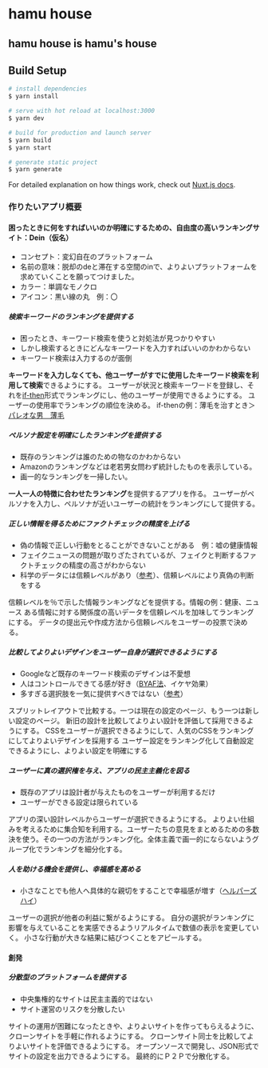 # hamu house

## hamu house is hamu's house

## Build Setup

```bash
# install dependencies
$ yarn install

# serve with hot reload at localhost:3000
$ yarn dev

# build for production and launch server
$ yarn build
$ yarn start

# generate static project
$ yarn generate
```

For detailed explanation on how things work, check out [Nuxt.js docs](https://nuxtjs.org).

### 作りたいアプリ概要

#### 困ったときに何をすればいいのか明確にするための、自由度の高いランキングサイト：Dein（仮名）

* コンセプト：変幻自在のプラットフォーム
* 名前の意味：脱却のdeと滞在する空間のinで、よりよいプラットフォームを求めていくことを願ってつけました。
* カラー：単調なモノクロ
* アイコン：黒い線の丸　例：〇

##### 検索キーワードのランキングを提供する

* 困ったとき、キーワード検索を使うと対処法が見つかりやすい
* しかし検索するときにどんなキーワードを入力すればいいのかわからない
* キーワード検索は入力するのが面倒

**キーワードを入力しなくても、他ユーザーがすでに使用したキーワード検索を利用して検索**できるようにする。
ユーザーが状況と検索キーワードを登録し、それを[if-then](https://yuchrszk.blogspot.com/2017/05/if-then.html "目標達成にはやっぱり「if-thenプランニング」が最強説")形式でランキングにし、他のユーザーが使用できるようにする。
ユーザーの使用率でランキングの順位を決める。
if-thenの例：薄毛を治すとき＞[パレオな男　薄毛](https://duckduckgo.com/?q=%E3%83%91%E3%83%AC%E3%82%AA%E3%81%AA%E7%94%B7+%E8%96%84%E6%AF%9B&ia=web "duckduckgo.com")

##### ペルソナ設定を明確にしたランキングを提供する

* 既存のランキングは誰のための物なのかわからない
* Amazonのランキングなどは老若男女問わず統計したものを表示している。
* 画一的なランキングを一掃したい。

**一人一人の特徴に合わせたランキング**を提供するアプリを作る。
ユーザーがペルソナを入力し、ペルソナが近いユーザーの統計をランキングにして提供する。

##### 正しい情報を得るためにファクトチェックの精度を上げる

* 偽の情報で正しい行動をとることができないことがある　例：嘘の健康情報
* フェイクニュースの問題が取りざたされているが、フェイクと判断するファクトチェックの精度の高さがわからない
* 科学のデータには信頼レベルがあり（[参考](https://yuchrszk.blogspot.com/2016/01/blog-post_12.html "「パレオな男」の正しい読み方")）、信頼レベルにより真偽の判断をする

信頼レベルを％で示した情報ランキングなどを提供する。情報の例：健康、ニュース
ある情報に対する関係度の高いデータを信頼レベルを加味してランキングにする。
データの提出元や作成方法から信頼レベルをユーザーの投票で決める。

##### 比較してよりよいデザインをユーザー自身が選択できるようにする

* Googleなど既存のキーワード検索のデザインは不愛想
* 人はコントロールできてる感が好き（[BYAF法](https://yuchrszk.blogspot.com/2017/06/22000.html "22,000人のデータ分析でわかった最強の説得術「ＢＹＡＦ法」")、イケヤ効果）
* 多すぎる選択肢を一気に提供すべきではない（[参考](https://yuchrszk.blogspot.com/2015/02/blog-post_17.html "選択肢が多すぎて何も選べないときは「トーナメント方式」を使うといいよ！")）

スプリットレイアウトで比較する。一つは現在の設定のページ、もう一つは新しい設定のページ。
新旧の設計を比較してよりよい設計を評価して採用できるようにする。
CSSをユーザーが選択できるようにして、人気のCSSをランキングにしてよりよいデザインを採用する
ユーザー設定をランキング化して自動設定できるようにし、よりよい設定を明確にする

##### ユーザーに真の選択権を与え、アプリの民主主義化を図る

* 既存のアプリは設計者が与えたものをユーザーが利用するだけ
* ユーザーができる設定は限られている

アプリの深い設計レベルからユーザーが選択できるようにする。
よりよい仕組みを考えるために集合知を利用する。ユーザーたちの意見をまとめるための多数決を使う。その一つの方法がランキング化。全体主義で画一的にならないようグループ化でランキングを細分化する。

##### 人を助ける機会を提供し、幸福感を高める

* 小さなことでも他人へ具体的な親切をすることで幸福感が増す（[ヘルパーズハイ](https://yuchrszk.blogspot.com/2018/03/blog-post_3.html "最強の幸福術「ヘルパーズハイ」を作り出す科学的に正しい方法とは？")）

ユーザーの選択が他者の利益に繋がるようにする。
自分の選択がランキングに影響を与えていることを実感できるようリアルタイムで数値の表示を変更していく。
小さな行動が大きな結果に結びつくことをアピールする。

#### 創発

##### 分散型のプラットフォームを提供する

* 中央集権的なサイトは民主主義的ではない
* サイト運営のリスクを分散したい

サイトの運用が困難になったときや、よりよいサイトを作ってもらえるように、クローンサイトを手軽に作れるようにする。
クローンサイト同士を比較してよりよいサイトを評価できるようにする。
オープンソースで開発し、JSON形式でサイトの設定を出力できるようにする。
最終的にＰ２Ｐで分散化する。